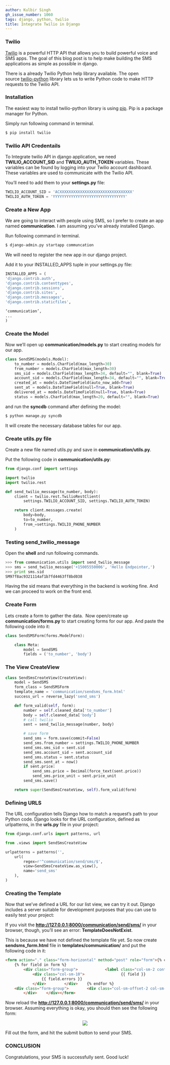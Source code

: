 ```yaml
---
author: Kulbir Singh
gh_issue_number: 1060
tags: django, python, twilio
title: Integrate Twilio in Django
---
```




### Twilio

[Twilio](https://www.twilio.com/) is a powerful HTTP API that allows you to build powerful voice and SMS apps. The goal of this blog post is to help make building the SMS applications as simple as possible in django.

There is a already Twilio Python help library available. The open source [twilio-python](https://github.com/twilio/twilio-python) library lets us to write Python code to make HTTP requests to the Twilio API.

### Installation

The easiest way to install twilio-python library is using [pip](http://pip.readthedocs.org/en/latest/quickstart.html). Pip is a package manager for Python.

Simply run following command in terminal.

```bash
$ pip install twilio
```

### Twilio API Credentails

To Integrate twilio API in django application, we need **TWILIO_ACCOUNT_SID** and **TWILIO_AUTH_TOKEN** variables. These variables can be found by logging into your Twilio account dashboard. These variables are used to communicate with the Twilio API.

You’ll need to add them to your **settings.py** file:

```python
TWILIO_ACCOUNT_SID = 'ACXXXXXXXXXXXXXXXXXXXXXXXXXXXXXXXX'
TWILIO_AUTH_TOKEN = 'YYYYYYYYYYYYYYYYYYYYYYYYYYYYYYYY'
```

### Create a New App

We are going to interact with people using SMS, so I prefer to create an app named **communication**. I am assuming you’ve already installed Django.

Run following command in terminal.

```bash
$ django-admin.py startapp communcation
```

We will need to register the new app in our django project.

Add it to your INSTALLED_APPS tuple in your settings.py file:

```python
INSTALLED_APPS = (
'django.contrib.auth',
'django.contrib.contenttypes',
'django.contrib.sessions',
'django.contrib.sites',
'django.contrib.messages',
'django.contrib.staticfiles',

‘communication’,
...
)
```

### Create the Model

Now we’ll open up **communication/models.py** to start creating models for our app.

```python
class SendSMS(models.Model):
    to_number = models.CharField(max_length=30)
    from_number = models.CharField(max_length=30)
    sms_sid = models.CharField(max_length=34, default="", blank=True)
    account_sid = models.CharField(max_length=34, default="", blank=True)
    created_at = models.DateTimeField(auto_now_add=True)
    sent_at = models.DateTimeField(null=True, blank=True)
    delivered_at = models.DateTimeField(null=True, blank=True)
    status = models.CharField(max_length=20, default="", blank=True)

```

and run the **syncdb** command after defining the model:

```bash
$ python manage.py syncdb
```

It will create the necessary database tables for our app.

### Create utils.py file

Create a new file named utils.py and save in **communication/utils.py**.

Put the following code in **communication/utils.py**:

```python
from django.conf import settings

import twilio
import twilio.rest

def send_twilio_message(to_number, body):
    client = twilio.rest.TwilioRestClient(
        settings.TWILIO_ACCOUNT_SID, settings.TWILIO_AUTH_TOKEN)

    return client.messages.create(
        body=body,
        to=to_number,
        from_=settings.TWILIO_PHONE_NUMBER
    )

```

### Testing send_twilio_message

Open the **shell** and run following commands.

```python
>>> from communication.utils import send_twilio_message
>>> sms = send_twilio_message('+15005550006', 'Hello Endpointer,')
>>> print sms.sid
SM97f8ac9321114af1b7fd4463ff8bd038
```

Having the sid means that everything in the backend is working fine. And we can proceed to work on the front end.

### Create Form

Lets create a form to gather the data.  Now open/create up **communication/forms.py** to start creating forms for our app. And paste the following code into it:

```python
class SendSMSForm(forms.ModelForm):

    class Meta:
        model = SendSMS
        fields = ('to_number', 'body')

```

### The View CreateView

```python
class SendSmsCreateView(CreateView):
    model = SendSMS
    form_class = SendSMSForm
    template_name = 'communication/sendsms_form.html'
    success_url = reverse_lazy('send_sms')

    def form_valid(self, form):
        number = self.cleaned_data['to_number']
        body = self.cleaned_data['body']
        # call twilio
        sent = send_twilio_message(number, body)

        # save form
        send_sms = form.save(commit=False)
        send_sms.from_number = settings.TWILIO_PHONE_NUMBER
        send_sms.sms_sid = sent.sid
        send_sms.account_sid = sent.account_sid
        send_sms.status = sent.status
        send_sms.sent_at = now()
        if sent.price:
            send_sms.price = Decimal(force_text(sent.price))
            send_sms.price_unit = sent.price_unit
        send_sms.save()

    return super(SendSmsCreateView, self).form_valid(form)

```

### Defining URLS

The URL configuration tells Django how to match a request’s path to your Python code. Django looks for the URL configuration, defined as urlpatterns, in the **urls.py** file in your project:

```python
from django.conf.urls import patterns, url

from .views import SendSmsCreateView

urlpatterns = patterns('',
    url(
        regex=r'^communication/send/sms/$',
        view=SendSmsCreateView.as_view(),
        name='send_sms'
    ),
)
```

### Creating the Template

Now that we’ve defined a URL for our list view, we can try it out. Django includes a server suitable for development purposes that you can use to easily test your project:

If you visit the **http://127.0.0.1:8000/communication/send/sms/** in your browser, though, you’ll see an error: **TemplateDoesNotExist**.

This is because we have not defined the template file yet. So now create **sendsms_form.html** file in **templates/communication/** and put the following code in it:

```html
<form action="." class="form-horizontal" method="post" role="form">{% csrf_token %}
    {% for field in form %}
        <div class="form-group">            <label class="col-sm-2 control-label" for="inputEmail3">{{ field.label_tag }}</label>
            <div class="col-sm-10">                {{ field }}
                {{ field.errors }}
            </div>        </div>    {% endfor %}
    <div class="form-group">        <div class="col-sm-offset-2 col-sm-10">            <button class="btn btn-default" type="submit">Submit</button>
        </div>    </div></form>
```

Now reload the **http://127.0.0.1:8000/communication/send/sms/** in your browser. Assuming everything is okay, you should then see the following form:

<div class="separator" style="clear: both; text-align: center;"><a href="/blog/2014/11/24/integrate-twilio-in-django/image-0-big.png" imageanchor="1" style="margin-left: 1em; margin-right: 1em;"><img border="0" src="/blog/2014/11/24/integrate-twilio-in-django/image-0.png"/></a></div>

Fill out the form, and hit the submit button to send your SMS.

### CONCLUSION

Congratulations, your SMS is successfully sent. Good luck!


